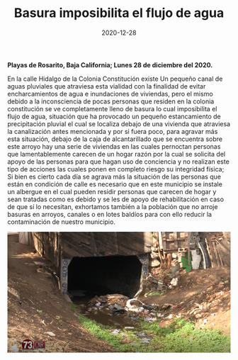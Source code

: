 ﻿---
layout: blog
title:  "Basura imposibilita el flujo de agua"
date:   2020-12-28
categories: rosarito
permalink: /:categories/:title:output_ext
image: /img/cnr/2020-12-28-basura-imposibilita.png
alt: "Basura imposibilita el flujo de agua"
autor: 
---


**Playas de Rosarito, Baja California; Lunes 28 de diciembre del 2020.**

En la calle Hidalgo de la Colonia Constitución existe Un pequeño canal de aguas pluviales que atraviesa esta vialidad con la finalidad de evitar encharcamientos de agua e inundaciones de viviendas, pero el mismo debido a la inconsciencia de pocas personas que residen en la colonia constitución se ve completamente lleno de basura lo cual imposibilita el flujo de agua, situación que ha provocado un pequeño estancamiento de precipitación pluvial el cual se localiza debajo de una vivienda que atraviesa la canalización antes mencionada y por si fuera poco, para agravar más esta situación, debajo de la caja de alcantarillado que se encuentra sobre este arroyo hay una serie de viviendas en las cuales pernoctan personas que lamentablemente carecen de un hogar razón por la cual se solicita del apoyo de las personas para que hagan uso de conciencia y no realizan este tipo de acciones las cuales ponen en completo riesgo su integridad física; Si bien es cierto cada día se agrava más la situación de las personas que están en condición de calle  es  necesario que en este municipio se instale un albergue en el cual pueden residir personas que carecen de hogar y sean tratadas como es debido y se les de apoyo de rehabilitación en caso de que sí lo necesitan, exhortamos también a la población que no arroje basuras en arroyos, canales o en lotes baldíos para con ello reducir la contaminación de nuestro municipio.

<div id="carouselExampleSlidesOnly" class="carousel slide" data-ride="carousel">
  <div class="carousel-inner">
    <div class="carousel-item active">
       <img class="d-block w-100" src="/img/cnr/2020-12-28-basura-imposibilita.png" loading="lazy"  alt="Basura imposibilita el flujo de agua">
    </div>
  </div>
</div>